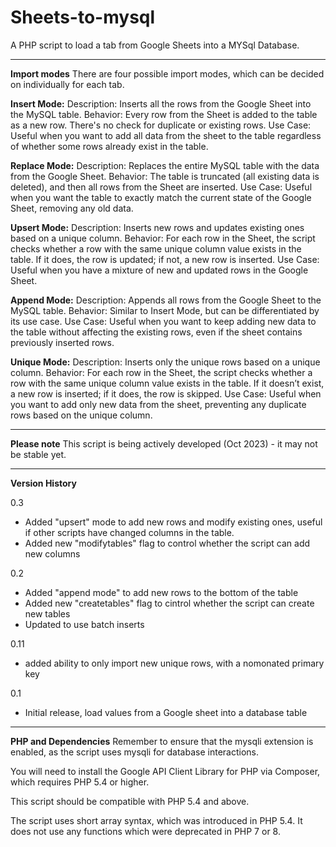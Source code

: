 # Sheets-to-mysql
A PHP script to load a tab from Google Sheets into a MYSql Database. 

<hr>
<strong>Import modes</strong>
There are four possible import modes, which can be decided on individually for each tab.

**Insert Mode:**
Description: Inserts all the rows from the Google Sheet into the MySQL table.
Behavior: Every row from the Sheet is added to the table as a new row. There's no check for duplicate or existing rows.
Use Case: Useful when you want to add all data from the sheet to the table regardless of whether some rows already exist in the table.

**Replace Mode:**
Description: Replaces the entire MySQL table with the data from the Google Sheet.
Behavior: The table is truncated (all existing data is deleted), and then all rows from the Sheet are inserted.
Use Case: Useful when you want the table to exactly match the current state of the Google Sheet, removing any old data.

**Upsert Mode:**
Description: Inserts new rows and updates existing ones based on a unique column.
Behavior: For each row in the Sheet, the script checks whether a row with the same unique column value exists in the table. If it does, the row is updated; if not, a new row is inserted.
Use Case: Useful when you have a mixture of new and updated rows in the Google Sheet.

**Append Mode:**
Description: Appends all rows from the Google Sheet to the MySQL table.
Behavior: Similar to Insert Mode, but can be differentiated by its use case.
Use Case: Useful when you want to keep adding new data to the table without affecting the existing rows, even if the sheet contains previously inserted rows.

**Unique Mode:**
Description: Inserts only the unique rows based on a unique column.
Behavior: For each row in the Sheet, the script checks whether a row with the same unique column value exists in the table. If it doesn’t exist, a new row is inserted; if it does, the row is skipped.
Use Case: Useful when you want to add only new data from the sheet, preventing any duplicate rows based on the unique column.

<hr>
<strong>Please note</strong>
This script is being actively developed (Oct 2023) - it may not be stable yet.

<hr>
<strong>Version History</strong>

0.3
* Added "upsert" mode to add new rows and modify existing ones, useful if other scripts have changed columns in the table.
* Added new "modifytables" flag to control whether the script can add new columns

0.2
* Added "append mode" to add new rows to the bottom of the table
* Added new "createtables" flag to cintrol whether the script can create new tables
* Updated to use batch inserts

0.11
* added ability to only import new unique rows, with a nomonated primary key

0.1
* Initial release, load values from a Google sheet into a database table

<hr>
<strong>PHP and Dependencies</strong>
Remember to ensure that the mysqli extension is enabled, as the script uses mysqli for database interactions. 

You will need to install the Google API Client Library for PHP via Composer, which requires PHP 5.4 or higher.

This script should be compatible with PHP 5.4 and above. 

The script uses short array syntax, which was introduced in PHP 5.4. It does not use any functions which were deprecated in PHP 7 or 8. 
